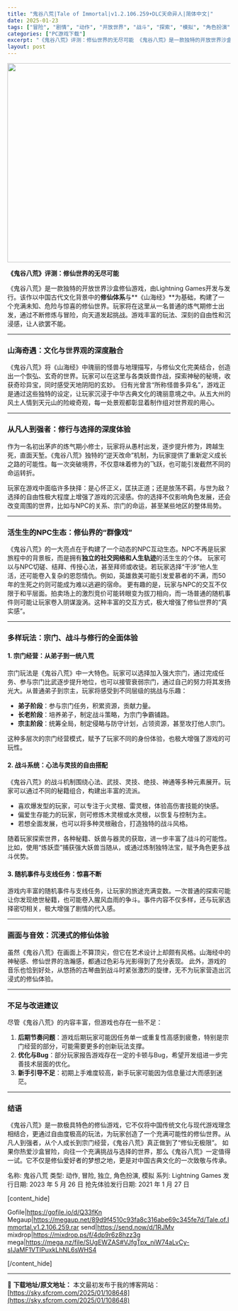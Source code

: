 ```yaml
---
title: "鬼谷八荒|Tale of Immortal|v1.2.106.259+DLC天命异人|简体中文|"
date: 2025-01-23
tags: ["冒险", "剧情", "动作", "开放世界", "战斗", "探索", "模拟", "角色扮演"]
categories: ["PC游戏下载"]
excerpt: "《鬼谷八荒》评测：修仙世界的无尽可能 《鬼谷八荒》是一款独特的开放世界沙盒修仙游戏，由Lightning Games开发与发行。该作以中国古代文化背景中的修仙体系与**《山海经》**为基础，构建了一个充满未知、危险与惊喜的修仙世界。玩家将在这里从一名普通的炼气期修士出发，通过不断修炼与冒险，向天道发&hellip;"
layout: post
---
```


<img class="aligncenter size-full wp-image-108650" src="https://sky.sfcrom.com/wp-content/uploads/2025/01/2025012305442141.webp" alt="" width="800" height="450" />

<strong>《鬼谷八荒》评测：修仙世界的无尽可能</strong>

《鬼谷八荒》是一款独特的开放世界沙盒修仙游戏，由Lightning Games开发与发行。该作以中国古代文化背景中的<strong>修仙体系</strong>与**《山海经》**为基础，构建了一个充满未知、危险与惊喜的修仙世界。玩家将在这里从一名普通的炼气期修士出发，通过不断修炼与冒险，向天道发起挑战。游戏丰富的玩法、深刻的自由性和沉浸感，让人欲罢不能。

<hr />

<h3><strong>山海奇遇：文化与世界观的深度融合</strong></h3>
《鬼谷八荒》将《山海经》中瑰丽的怪兽与地理描写，与修仙文化完美结合，创造出一个恢弘、玄奇的世界。玩家可以在这里与各类妖兽作战，探索神秘的秘境，收获奇珍异宝，同时感受天地阴阳的玄妙。
归有光曾言“所称怪兽多异名”，游戏正是通过这些独特的设定，让玩家沉浸于中华古典文化的瑰丽意境之中。从五大州的风土人情到天元山的险峻奇观，每一处景观都彰显着制作组对世界观的用心。

<hr />

<h3><strong>从凡人到强者：修行与选择的深度体验</strong></h3>
作为一名初出茅庐的炼气期小修士，玩家将从愚村出发，逐步提升修为，跨越生死，直面天堑。《鬼谷八荒》独特的“逆天改命”机制，为玩家提供了重新定义成长之路的可能性。每一次突破境界，不仅意味着修为的飞跃，也可能引发截然不同的命运转折。

玩家在游戏中面临许多抉择：是心怀正义，匡扶正道；还是放荡不羁，与世为敌？选择的自由性极大程度上增强了游戏的沉浸感。你的选择不仅影响角色发展，还会改变周围的世界，比如与NPC的关系、宗门的命运，甚至某些地区的整体局势。

<hr />

<h3><strong>活生生的NPC生态：修仙界的“群像戏”</strong></h3>
《鬼谷八荒》的一大亮点在于构建了一个动态的NPC互动生态。NPC不再是玩家旅程中的背景板，而是拥有<strong>独立的社交网络和人生轨迹</strong>的活生生的个体。
玩家可以与NPC切磋、结拜、传授心法，甚至拜师或收徒。若玩家选择“干涉”他人生活，还可能卷入复杂的恩怨情仇。例如，英雄救美可能引发爱慕者的不满，而50年的生死之约则可能成为难以逃避的宿命。
更有趣的是，玩家与NPC的交互不仅限于和平层面。拍卖场上的激烈竞价可能转眼变为拔刀相向，而一场普通的随机事件则可能让玩家卷入阴谋漩涡。这种丰富的交互方式，极大增强了修仙世界的“真实感”。

<hr />

<h3><strong>多样玩法：宗门、战斗与修行的全面体验</strong></h3>
<h4><strong>1. 宗门经营：从弟子到一统八荒</strong></h4>
宗门玩法是《鬼谷八荒》中一大特色。玩家可以选择加入强大宗门，通过完成任务、参与宗门比武逐步提升地位，也可以接管衰弱宗门，通过自己的努力将其发扬光大。从普通弟子到宗主，玩家将感受到不同层级的挑战与乐趣：
<ul>
 	<li><strong>弟子阶段</strong>：参与宗门任务，积累资源，贡献力量。</li>
 	<li><strong>长老阶段</strong>：培养弟子，制定战斗策略，为宗门争霸铺路。</li>
 	<li><strong>宗主阶段</strong>：统筹全局，制定侵略与防守计划，占领资源，甚至攻打他人宗门。</li>
</ul>
这种多层次的宗门经营模式，赋予了玩家不同的身份体验，也极大增强了游戏的可玩性。
<h4><strong>2. 战斗系统：心法与灵技的自由搭配</strong></h4>
《鬼谷八荒》的战斗机制围绕心法、武技、灵技、绝技、神通等多种元素展开。玩家可以通过不同的秘籍组合，构建出丰富的流派。
<ul>
 	<li>喜欢爆发型的玩家，可以专注于火灵根、雷灵根，体验高伤害技能的快感。</li>
 	<li>偏爱生存能力的玩家，则可修炼木灵根或水灵根，以恢复与控制为主。</li>
 	<li>若想全面发展，也可以将多种灵根融合，打造独特的战斗风格。</li>
</ul>
随着玩家探索世界，各种秘籍、妖兽与器灵的获取，进一步丰富了战斗的可能性。比如，使用“炼妖壶”捕获强大妖兽当随从，或通过炼制独特法宝，赋予角色更多战斗优势。
<h4><strong>3. 随机事件与支线任务：惊喜不断</strong></h4>
游戏内丰富的随机事件与支线任务，让玩家的旅途充满变数。一次普通的探索可能让你发现绝世秘籍，也可能卷入腥风血雨的争斗。事件内容不仅多样，还与玩家选择密切相关，极大增强了剧情的代入感。

<hr />

<h3><strong>画面与音效：沉浸式的修仙体验</strong></h3>
虽然《鬼谷八荒》在画面上不算顶尖，但它在艺术设计上却颇有风格。山海经中的神秘感、修仙世界的浩瀚感，都通过色彩与光影得到了充分表现。
此外，游戏的音乐也恰到好处，从悠扬的古琴曲到战斗时紧张激烈的旋律，无不为玩家营造出沉浸式的修仙体验。

<hr />

<h3><strong>不足与改进建议</strong></h3>
尽管《鬼谷八荒》的内容丰富，但游戏也存在一些不足：
<ol>
 	<li><strong>后期节奏问题</strong>：游戏后期玩家可能因任务单一或重复性高感到疲惫，特别是宗门经营的部分，可能需要更多的创新玩法支撑。</li>
 	<li><strong>优化与Bug</strong>：部分玩家报告游戏存在一定的卡顿与Bug，希望开发组进一步完善技术层面的优化。</li>
 	<li><strong>新手引导不足</strong>：初期上手难度较高，新手玩家可能因为信息量过大而感到迷茫。</li>
</ol>

<hr />

<h3><strong>结语</strong></h3>
《鬼谷八荒》是一款极具特色的修仙游戏，它不仅将中国传统文化与现代游戏理念相结合，更通过自由度极高的玩法，为玩家创造了一个充满可能性的修仙世界。从凡人到强者，从个人成长到宗门经营，《鬼谷八荒》真正做到了“修仙无极限”。
如果你热爱沙盒冒险，向往一个充满挑战与选择的世界，那么《鬼谷八荒》一定值得一试。它不仅是修仙爱好者的梦想之地，更是对中国古典文化的一次致敬与传承。

名称: 鬼谷八荒
类型: 动作, 冒险, 独立, 角色扮演, 模拟
系列: Lightning Games
发行日期: 2023 年 5 月 26 日
抢先体验发行日期: 2021 年 1 月 27 日

[content_hide]

Gofile|https://gofile.io/d/Q33fKn
Megaup|https://megaup.net/89d9f4510c93fa8c316abe69c345fe7d/Tale.of.Immortal.v1.2.106.259.rar
send|https://send.now/d/1RJMv
mixdrop|https://mixdrop.ps/f/4dp9r6z8hzz3g
mega|https://mega.nz/file/SUgEWZAS#VJfgTpx_niW74aLvCy-sIJaMF1VTIPuxkLhNL6sWHS4

[/content_hide]

---
📖 **下载地址/原文地址：** 本文最初发布于我的博客网站：[https://sky.sfcrom.com/2025/01/108648](https://sky.sfcrom.com/2025/01/108648)
